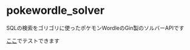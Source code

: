 # pokewordle_solver

SQLの検索をゴリゴリに使ったポケモンWordleのGin製のソルバーAPIです

[ここ](https://otyamura.github.io/pokewordle_solver_front/)でテストできます
